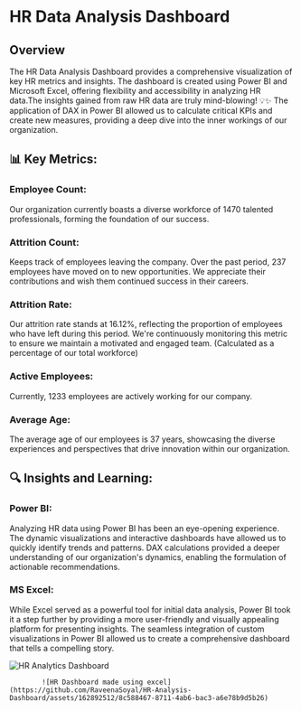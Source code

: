 # HR Data Analysis Dashboard

## Overview

The HR Data Analysis Dashboard provides a comprehensive visualization of key HR metrics and insights. The dashboard is created using Power BI and Microsoft Excel, offering flexibility and accessibility in analyzing HR data.The insights gained from raw HR data are truly mind-blowing! 💡✨ The application of DAX in Power BI allowed us to calculate critical KPIs and create new measures, providing a deep dive into the inner workings of our organization.

## 📊 Key Metrics:

### Employee Count:
Our organization currently boasts a diverse workforce of 1470 talented professionals, forming the foundation of our success.

### Attrition Count:
Keeps track of employees leaving the company. Over the past period, 237 employees have moved on to new opportunities. We appreciate their contributions and wish them continued success in their careers.

### Attrition Rate:
Our attrition rate stands at 16.12%, reflecting the proportion of employees who have left during this period. We're continuously monitoring this metric to ensure we maintain a motivated and engaged team. (Calculated as a percentage of our total workforce)

### Active Employees:
Currently, 1233 employees are actively working for our company.

### Average Age:
The average age of our employees is 37 years, showcasing the diverse experiences and perspectives that drive innovation within our organization.

## 🔍 Insights and Learning:

### Power BI:
Analyzing HR data using Power BI has been an eye-opening experience. The dynamic visualizations and interactive dashboards have allowed us to quickly identify trends and patterns. DAX calculations provided a deeper understanding of our organization's dynamics, enabling the formulation of actionable recommendations.

### MS Excel:
While Excel served as a powerful tool for initial data analysis, Power BI took it a step further by providing a more user-friendly and visually appealing platform for presenting insights. The seamless integration of custom visualizations in Power BI allowed us to create a comprehensive dashboard that tells a compelling story.



![HR Analytics Dashboard](https://github.com/RaveenaSoyal/HR-Analysis-Dashboard/assets/162892512/3ea49cc0-789d-4467-b83b-eda127c72bc2)

            ![HR Dashboard made using excel](https://github.com/RaveenaSoyal/HR-Analysis-Dashboard/assets/162892512/8c588467-8711-4ab6-bac3-a6e78b9d5b26)


